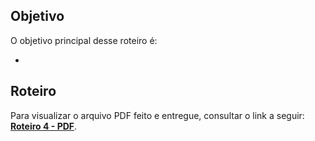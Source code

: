 ## Objetivo

O objetivo principal desse roteiro é:

- 

## Roteiro

Para visualizar o arquivo PDF feito e entregue, consultar o link a seguir: **[Roteiro 4 - PDF](./Roteiro_4_de_Cloud.pdf)**.
